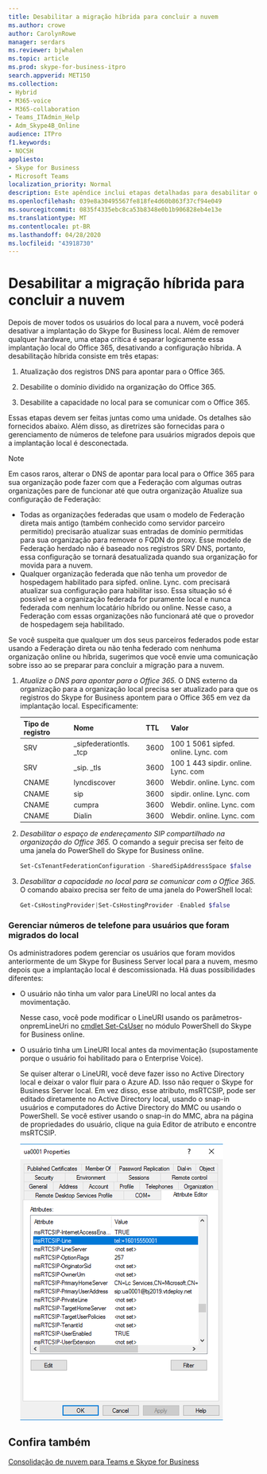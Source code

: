 ```yaml
---
title: Desabilitar a migração híbrida para concluir a nuvem
ms.author: crowe
author: CarolynRowe
manager: serdars
ms.reviewer: bjwhalen
ms.topic: article
ms.prod: skype-for-business-itpro
search.appverid: MET150
ms.collection:
- Hybrid
- M365-voice
- M365-collaboration
- Teams_ITAdmin_Help
- Adm_Skype4B_Online
audience: ITPro
f1.keywords:
- NOCSH
appliesto:
- Skype for Business
- Microsoft Teams
localization_priority: Normal
description: Este apêndice inclui etapas detalhadas para desabilitar o híbrido como parte da consolidação em nuvem para o Teams e o Skype for Business.
ms.openlocfilehash: 039e8a30495567fe818fe4d60b863f37cf94e049
ms.sourcegitcommit: 0835f4335ebc8ca53b8348e0b1b906828eb4e13e
ms.translationtype: MT
ms.contentlocale: pt-BR
ms.lasthandoff: 04/28/2020
ms.locfileid: "43918730"
---
```

# <a name="disable-hybrid-to-complete-migration-to-the-cloud"></a>Desabilitar a migração híbrida para concluir a nuvem

Depois de mover todos os usuários do local para a nuvem, você poderá desativar a implantação do Skype for Business local. Além de remover qualquer hardware, uma etapa crítica é separar logicamente essa implantação local do Office 365, desativando a configuração híbrida. A desabilitação híbrida consiste em três etapas:

1. Atualização dos registros DNS para apontar para o Office 365.

2. Desabilite o domínio dividido na organização do Office 365.

3. Desabilite a capacidade no local para se comunicar com o Office 365.

Essas etapas devem ser feitas juntas como uma unidade. Os detalhes são fornecidos abaixo. Além disso, as diretrizes são fornecidas para o gerenciamento de números de telefone para usuários migrados depois que a implantação local é desconectada.

> [!Note] 
> Em casos raros, alterar o DNS de apontar para local para o Office 365 para sua organização pode fazer com que a Federação com algumas outras organizações pare de funcionar até que outra organização Atualize sua configuração de Federação:<ul><li>
Todas as organizações federadas que usam o modelo de Federação direta mais antigo (também conhecido como servidor parceiro permitido) precisarão atualizar suas entradas de domínio permitidas para sua organização para remover o FQDN do proxy. Esse modelo de Federação herdado não é baseado nos registros SRV DNS, portanto, essa configuração se tornará desatualizada quando sua organização for movida para a nuvem. </li><li>Qualquer organização federada que não tenha um provedor de hospedagem habilitado para sipfed. online. Lync. <span>com precisará atualizar sua configuração para habilitar isso. Essa situação só é possível se a organização federada for puramente local e nunca federada com nenhum locatário híbrido ou online. Nesse caso, a Federação com essas organizações não funcionará até que o provedor de hospedagem seja habilitado.</li></ul>Se você suspeita que qualquer um dos seus parceiros federados pode estar usando a Federação direta ou não tenha federado com nenhuma organização online ou híbrida, sugerimos que você envie uma comunicação sobre isso ao se preparar para concluir a migração para a nuvem.

1.  *Atualize o DNS para apontar para o Office 365.*
O DNS externo da organização para a organização local precisa ser atualizado para que os registros do Skype for Business apontem para o Office 365 em vez da implantação local. Especificamente:

    |Tipo de registro|Nome|TTL|Valor|
    |---|---|---|---|
    |SRV|_sipfederationtls. _tcp|3600|100 1 5061 sipfed. online. Lync. <span>com|
    |SRV|_sip. _tls|3600|100 1 443 sipdir. online. Lync. <span>com|
    |CNAME| lyncdiscover|   3600|   Webdir. online. Lync. <span>com|
    |CNAME| sip|    3600|   sipdir. online. Lync. <span>com|
    |CNAME| cumpra|   3600|   Webdir. online. Lync. <span>com|
    |CNAME| Dialin  |3600|  Webdir. online. Lync. <span>com|

2.  *Desabilitar o espaço de endereçamento SIP compartilhado na organização do Office 365.*
O comando a seguir precisa ser feito de uma janela do PowerShell do Skype for Business online.

    ```PowerShell
    Set-CsTenantFederationConfiguration -SharedSipAddressSpace $false
    ```
 
3.  *Desabilitar a capacidade no local para se comunicar com o Office 365.*  
O comando abaixo precisa ser feito de uma janela do PowerShell local:

    ```PowerShell
    Get-CsHostingProvider|Set-CsHostingProvider -Enabled $false
    ```

### <a name="manage-phone-numbers-for-users-who-were-migrated-from-on-premises"></a>Gerenciar números de telefone para usuários que foram migrados do local

Os administradores podem gerenciar os usuários que foram movidos anteriormente de um Skype for Business Server local para a nuvem, mesmo depois que a implantação local é descomissionada. Há duas possibilidades diferentes:

- O usuário não tinha um valor para LineURI no local antes da movimentação. 

  Nesse caso, você pode modificar o LineURI usando os parâmetros-onpremLineUri no [cmdlet Set-CsUser](https://docs.microsoft.com/powershell/module/skype/set-csuser?view=skype-ps) no módulo PowerShell do Skype for Business online.

- O usuário tinha um LineURI local antes da movimentação (supostamente porque o usuário foi habilitado para o Enterprise Voice). 

  Se quiser alterar o LineURI, você deve fazer isso no Active Directory local e deixar o valor fluir para o Azure AD. Isso não requer o Skype for Business Server local. Em vez disso, esse atributo, msRTCSIP, pode ser editado diretamente no Active Directory local, usando o snap-in usuários e computadores do Active Directory do MMC ou usando o PowerShell. Se você estiver usando o snap-in do MMC, abra na página de propriedades do usuário, clique na guia Editor de atributo e encontre msRTCSIP.

  ![Ferramenta usuários e computadores do Active Directory](../media/disable-hybrid-1.png)

## <a name="see-also"></a>Confira também

[Consolidação de nuvem para Teams e Skype for Business](cloud-consolidation.md)
